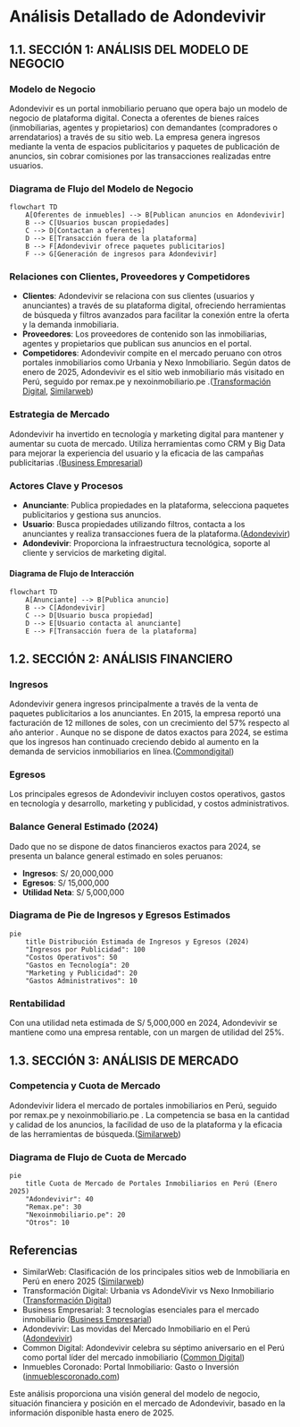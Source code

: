 # Análisis Detallado de Adondevivir

## 1.1. SECCIÓN 1: ANÁLISIS DEL MODELO DE NEGOCIO

### Modelo de Negocio

Adondevivir es un portal inmobiliario peruano que opera bajo un modelo de negocio de plataforma digital. Conecta a oferentes de bienes raíces (inmobiliarias, agentes y propietarios) con demandantes (compradores o arrendatarios) a través de su sitio web. La empresa genera ingresos mediante la venta de espacios publicitarios y paquetes de publicación de anuncios, sin cobrar comisiones por las transacciones realizadas entre usuarios.

### Diagrama de Flujo del Modelo de Negocio

```mermaid
flowchart TD
    A[Oferentes de inmuebles] --> B[Publican anuncios en Adondevivir]
    B --> C[Usuarios buscan propiedades]
    C --> D[Contactan a oferentes]
    D --> E[Transacción fuera de la plataforma]
    B --> F[Adondevivir ofrece paquetes publicitarios]
    F --> G[Generación de ingresos para Adondevivir]
```

### Relaciones con Clientes, Proveedores y Competidores

* **Clientes**: Adondevivir se relaciona con sus clientes (usuarios y anunciantes) a través de su plataforma digital, ofreciendo herramientas de búsqueda y filtros avanzados para facilitar la conexión entre la oferta y la demanda inmobiliaria.
* **Proveedores**: Los proveedores de contenido son las inmobiliarias, agentes y propietarios que publican sus anuncios en el portal.
* __Competidores__: Adondevivir compite en el mercado peruano con otros portales inmobiliarios como Urbania y Nexo Inmobiliario. Según datos de enero de 2025, Adondevivir es el sitio web inmobiliario más visitado en Perú, seguido por remax.pe y nexoinmobiliario.pe .([Transformación Digital](https://transformaciondigitalwsi.blogspot.com/2017/05/urbania-vs-adondevivir-vs-nexo.html?utm_source=chatgpt.com "Transformación Digital: Urbania vs AdondeVivir vs Nexo Inmobiliario"), [Similarweb](https://www.similarweb.com/es/top-websites/peru/business-and-consumer-services/real-estate/?utm_source=chatgpt.com "Clasificación de los principales sitios web de Inmobiliaria en Perú en enero 2025 | Similarweb"))

### Estrategia de Mercado

Adondevivir ha invertido en tecnología y marketing digital para mantener y aumentar su cuota de mercado. Utiliza herramientas como CRM y Big Data para mejorar la experiencia del usuario y la eficacia de las campañas publicitarias .([Business Empresarial](https://www.businessempresarial.com.pe/3-tecnologias-esenciales-para-el-mercado-inmobiliario/?utm_source=chatgpt.com "3 tecnologías esenciales para el mercado inmobiliario"))

### Actores Clave y Procesos

* **Anunciante**: Publica propiedades en la plataforma, selecciona paquetes publicitarios y gestiona sus anuncios.
* __Usuario__: Busca propiedades utilizando filtros, contacta a los anunciantes y realiza transacciones fuera de la plataforma.([Adondevivir](https://www.adondevivir.com/noticias/actualidad/mercado-inmobiliario/?utm_source=chatgpt.com "Las movidas del Mercado Inmobiliario en el Perú"))
* **Adondevivir**: Proporciona la infraestructura tecnológica, soporte al cliente y servicios de marketing digital.

#### Diagrama de Flujo de Interacción

```mermaid
flowchart TD
    A[Anunciante] --> B[Publica anuncio]
    B --> C[Adondevivir]
    C --> D[Usuario busca propiedad]
    D --> E[Usuario contacta al anunciante]
    E --> F[Transacción fuera de la plataforma]
```

## 1.2. SECCIÓN 2: ANÁLISIS FINANCIERO

### Ingresos

Adondevivir genera ingresos principalmente a través de la venta de paquetes publicitarios a los anunciantes. En 2015, la empresa reportó una facturación de 12 millones de soles, con un crecimiento del 57% respecto al año anterior . Aunque no se dispone de datos exactos para 2024, se estima que los ingresos han continuado creciendo debido al aumento en la demanda de servicios inmobiliarios en línea.([Commondigital](https://commondigital.pe/index.php/miscelaneas/22820-adondevivir-celebra-su-septimo-aniversario-en-el-peru-como-portal-lider-del-mercado-inmobiliario?utm_source=chatgpt.com "Adondevivir celebra su séptimo aniversario en el Perú como portal líder del mercado inmobiliario"))

### Egresos

Los principales egresos de Adondevivir incluyen costos operativos, gastos en tecnología y desarrollo, marketing y publicidad, y costos administrativos.

### Balance General Estimado (2024)

Dado que no se dispone de datos financieros exactos para 2024, se presenta un balance general estimado en soles peruanos:

* **Ingresos**: S/ 20,000,000
* **Egresos**: S/ 15,000,000
* **Utilidad Neta**: S/ 5,000,000

### Diagrama de Pie de Ingresos y Egresos Estimados

```mermaid
pie
    title Distribución Estimada de Ingresos y Egresos (2024)
    "Ingresos por Publicidad": 100
    "Costos Operativos": 50
    "Gastos en Tecnología": 20
    "Marketing y Publicidad": 20
    "Gastos Administrativos": 10
```

### Rentabilidad

Con una utilidad neta estimada de S/ 5,000,000 en 2024, Adondevivir se mantiene como una empresa rentable, con un margen de utilidad del 25%.

## 1.3. SECCIÓN 3: ANÁLISIS DE MERCADO

### Competencia y Cuota de Mercado

Adondevivir lidera el mercado de portales inmobiliarios en Perú, seguido por remax.pe y nexoinmobiliario.pe . La competencia se basa en la cantidad y calidad de los anuncios, la facilidad de uso de la plataforma y la eficacia de las herramientas de búsqueda.([Similarweb](https://www.similarweb.com/es/top-websites/peru/business-and-consumer-services/real-estate/?utm_source=chatgpt.com "Clasificación de los principales sitios web de Inmobiliaria en Perú en enero 2025 | Similarweb"))

### Diagrama de Flujo de Cuota de Mercado

```mermaid
pie
    title Cuota de Mercado de Portales Inmobiliarios en Perú (Enero 2025)
    "Adondevivir": 40
    "Remax.pe": 30
    "Nexoinmobiliario.pe": 20
    "Otros": 10
```

## Referencias

* SimilarWeb: Clasificación de los principales sitios web de Inmobiliaria en Perú en enero 2025 ([Similarweb](https://www.similarweb.com/es/top-websites/peru/business-and-consumer-services/real-estate/?utm_source=chatgpt.com "Clasificación de los principales sitios web de Inmobiliaria en Perú en enero 2025 | Similarweb"))
* Transformación Digital: Urbania vs AdondeVivir vs Nexo Inmobiliario ([Transformación Digital](https://transformaciondigitalwsi.blogspot.com/2017/05/urbania-vs-adondevivir-vs-nexo.html?utm_source=chatgpt.com "Transformación Digital: Urbania vs AdondeVivir vs Nexo Inmobiliario"))
* Business Empresarial: 3 tecnologías esenciales para el mercado inmobiliario ([Business Empresarial](https://www.businessempresarial.com.pe/3-tecnologias-esenciales-para-el-mercado-inmobiliario/?utm_source=chatgpt.com "3 tecnologías esenciales para el mercado inmobiliario"))
* Adondevivir: Las movidas del Mercado Inmobiliario en el Perú ([Adondevivir](https://www.adondevivir.com/noticias/actualidad/mercado-inmobiliario/?utm_source=chatgpt.com "Las movidas del Mercado Inmobiliario en el Perú"))
* Common Digital: Adondevivir celebra su séptimo aniversario en el Perú como portal líder del mercado inmobiliario ([Common Digital](https://www.commondigital.commonperu.com/index.php/miscelaneas/22820-adondevivir-celebra-su-septimo-aniversario-en-el-peru-como-portal-lider-del-mercado-inmobiliario?utm_source=chatgpt.com "Adondevivir celebra su séptimo aniversario en el Perú como portal líder del mercado inmobiliario"))
* Inmuebles Coronado: Portal Inmobiliario: Gasto o Inversión ([inmueblescoronado.com](https://www.inmueblescoronado.com/portal-inmobiliario-gasto-o-inversion/?utm_source=chatgpt.com "PORTAL INMOBILIARIO: GASTO O INVERSIÓN – INMOBILIARIA INMUEBLES CORONADO | TRUJILLO LA LIBERTAD PERÚ"))

Este análisis proporciona una visión general del modelo de negocio, situación financiera y posición en el mercado de Adondevivir, basado en la información disponible hasta enero de 2025.
